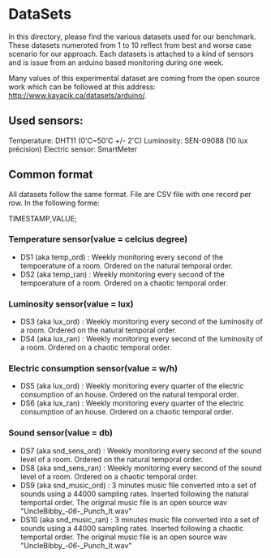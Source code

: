 DataSets
===============

In this directory, please find the various datasets used for our benchmark. These datasets numeroted from 1 to 10 reflect from best and worse case scenario for our approach. Each datasets is attached to a kind of sensors and is issue from an arduino based monitoring during one week.

Many values of this experimental dataset are coming from the open source work which can be followed at this address: http://www.kayacik.ca/datasets/arduino/.

## Used sensors:

Temperature: DHT11 (0'C~50'C +/- 2'C)
Luminosity: SEN-09088 (10 lux précision)
Electric sensor: SmartMeter

## Common format

All datasets follow the same format. File are CSV file with one record per row. In the following forme:

TIMESTAMP,VALUE;

### Temperature sensor(value = celcius degree)

- DS1 (aka temp_ord) : Weekly monitoring every second of the tempoerature of a room. Ordered on the natural temporal order.
- DS2 (aka temp_ran) : Weekly monitoring every second of the tempoerature of a room. Ordered on a chaotic temporal order.

### Luminosity sensor(value = lux)

- DS3 (aka lux_ord) : Weekly monitoring every second of the luminosity of a room. Ordered on the natural temporal order.
- DS4 (aka lux_ran) : Weekly monitoring every second of the luminosity of a room. Ordered on a chaotic temporal order.

### Electric consumption sensor(value = w/h)

- DS5 (aka lux_ord) : Weekly monitoring every quarter of the electric consumption of an house. Ordered on the natural temporal order.
- DS6 (aka lux_ran) : Weekly monitoring every quarter of the electric consumption of an house. Ordered on a chaotic temporal order.

### Sound sensor(value = db)

- DS7 (aka snd_sens_ord) : Weekly monitoring every second of the sound level of a room. Ordered on the natural temporal order.
- DS8 (aka snd_sens_ran) : Weekly monitoring every second of the sound level of a room. Ordered on a chaotic temporal order.
- DS9 (aka snd_music_ord) : 3 minutes music file converted into a set of sounds using a 44000 sampling rates. Inserted following the natural temportal order. The original music file is an open source wav "UncleBibby_-_06_-_Punch_It.wav"
- DS10 (aka snd_music_ran) : 3 minutes music file converted into a set of sounds using a 44000 sampling rates. Inserted following a chaotic temportal order. The original music file is an open source wav "UncleBibby_-_06_-_Punch_It.wav"
